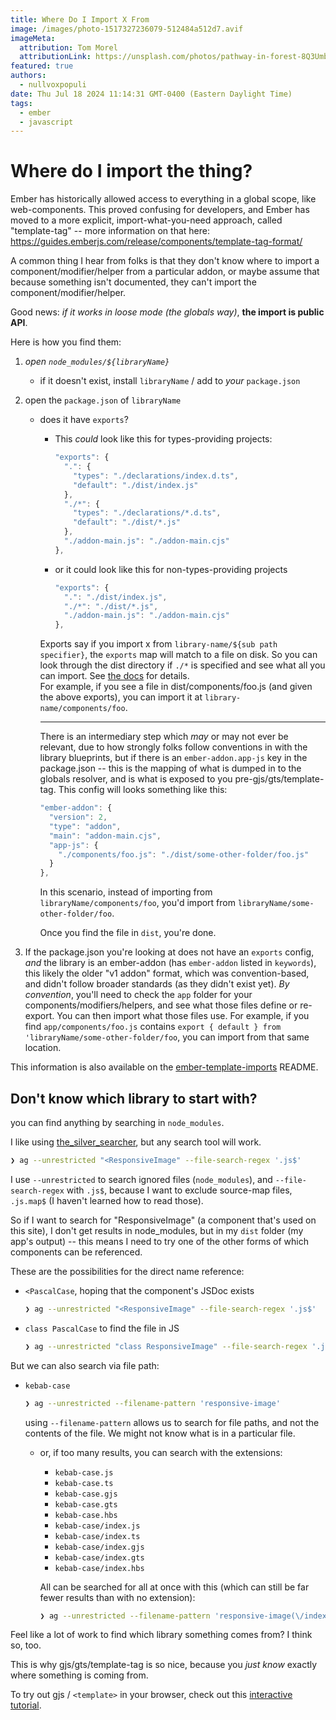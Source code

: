 ```yaml
---
title: Where Do I Import X From
image: /images/photo-1517327236079-512484a512d7.avif
imageMeta:
  attribution: Tom Morel
  attributionLink: https://unsplash.com/photos/pathway-in-forest-8Q3Umbnr8DU
featured: true
authors:
  - nullvoxpopuli
date: Thu Jul 18 2024 11:14:31 GMT-0400 (Eastern Daylight Time)
tags:
  - ember 
  - javascript
---
```


# Where do I import the thing?


Ember has historically allowed access to everything in a global scope, like web-components. This proved confusing for developers, and Ember has moved to a more explicit, import-what-you-need approach, called "template-tag" -- more information on that here: https://guides.emberjs.com/release/components/template-tag-format/

A common thing I hear from folks is that they don't know where to import a component/modifier/helper from a particular addon, or maybe assume that because something isn't documented, they can't import the component/modifier/helper.

Good news:
_if it works in loose mode (the globals way)_, **the import is public API**.


Here is how you find them:

1. _open `node_modules/${libraryName}`_
    - if it doesn't exist, install `libraryName` / add to _your_ `package.json` 
2.  open the `package.json` of `libraryName`
    - does it have `exports`?
        - This _could_ look like this for types-providing projects:

            ```js 
            "exports": {
              ".": {
                "types": "./declarations/index.d.ts",
                "default": "./dist/index.js"
              },
              "./*": {
                "types": "./declarations/*.d.ts",
                "default": "./dist/*.js"
              },
              "./addon-main.js": "./addon-main.cjs"
            },
            ```
        - or it could look like this for non-types-providing projects 

            ```js 
            "exports": {
              ".": "./dist/index.js",
              "./*": "./dist/*.js",
              "./addon-main.js": "./addon-main.cjs"
            },
            ```

        Exports say if you import x from `library-name/${sub path specifier}`, the `exports` map will match to a file on disk. So you can look through the dist directory if `./*` is specified and see what all you can import. See [the docs](https://nodejs.org/api/packages.html#subpath-exports) for details.  
        For example, if you see a file in dist/components/foo.js (and given the above exports), you can import it at `library-name/components/foo`.  

        ----------------

        There is an intermediary step which _may_ or may not ever be relevant, due to how strongly folks follow conventions in with the library blueprints, but if there is an `ember-addon.app-js` key in the package.json -- this is the mapping of what is dumped in to the globals resolver, and is what is exposed to you pre-gjs/gts/template-tag. This config will looks something like this:  
        ```js
        "ember-addon": {
          "version": 2,
          "type": "addon",
          "main": "addon-main.cjs",
          "app-js": {
            "./components/foo.js": "./dist/some-other-folder/foo.js"
          }
        },
        ```
        In this scenario, instead of importing from `libraryName/components/foo`, you'd import from `libraryName/some-other-folder/foo`.  

        Once you find the file in `dist`, you're done.

  3. If the package.json you're looking at does not have an `exports` config, _and_ the library is an ember-addon (has `ember-addon` listed in `keywords`), this likely the older "v1 addon" format, which was convention-based, and didn't follow broader standards (as they didn't exist yet). _By convention_, you'll need to check the `app` folder for your components/modifiers/helpers, and see what those files define or re-export. You can then import what those files use.
    For example, if you find `app/components/foo.js` contains `export { default } from 'libraryName/some-other-folder/foo`, you can import from that same location.


This information is also available on the [ember-template-imports](https://github.com/ember-template-imports/ember-template-imports?tab=readme-ov-file#reference-import-external-helpers-modifiers-components) README.

## Don't know which library to start with?

you can find anything by searching in `node_modules`.

I like using [the_silver_searcher](https://github.com/ggreer/the_silver_searcher), but any search tool will work.

```bash 
❯ ag --unrestricted "<ResponsiveImage" --file-search-regex '.js$'
```

I use `--unrestricted` to search ignored files (`node_modules`), and `--file-search-regex` with `.js$`, because I want to exclude source-map files, `.js.map$` (I haven't learned how to read those).

So if I want to search for "ResponsiveImage" (a component that's used on this site), I don't get results in node_modules, but in my `dist` folder (my app's output) -- this means I need to try one of the other forms of which components can be referenced.

These are the possibilities for the direct name reference:
- `<PascalCase`, hoping that the component's JSDoc exists

    ```bash 
    ❯ ag --unrestricted "<ResponsiveImage" --file-search-regex '.js$'
    ```
- `class PascalCase` to find the file in JS 

    ```bash 
    ❯ ag --unrestricted "class ResponsiveImage" --file-search-regex '.js$'
    ```

But we can also search via file path:
- `kebab-case`
  
    ```bash 
    ❯ ag --unrestricted --filename-pattern 'responsive-image'
    ```

    using `--filename-pattern` allows us to search for file paths, and not the contents of the file. We might not know what is in a particular file.

  - or, if too many results, you can search with the extensions:
    - `kebab-case.js`
    - `kebab-case.ts`
    - `kebab-case.gjs`
    - `kebab-case.gts`
    - `kebab-case.hbs`
    - `kebab-case/index.js`
    - `kebab-case/index.ts`
    - `kebab-case/index.gjs`
    - `kebab-case/index.gts`
    - `kebab-case/index.hbs`

    All can be searched for all at once with this (which can still be far fewer results than with no extension):

    ```bash 
    ❯ ag --unrestricted --filename-pattern 'responsive-image(\/index)?\.(js|ts|hbs|gjs|gts)'
    ```


Feel like a lot of work to find which library something comes from? I think so, too.

This is why gjs/gts/template-tag is so nice, because you _just know_ exactly where something is coming from.

To try out gjs / `<template>` in your browser, check out this [interactive tutorial](https://tutorial.glimdown.com).

